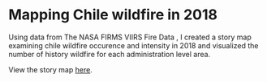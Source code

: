 # Mapping Chile wildfire in 2018

Using data from The NASA FIRMS VIIRS Fire Data , I created a story map
examining chile wildfire occurence and intensity in 2018 and visualized the number of history wildfire for each administration level area.


View the story map [here](https://cdn.rawgit.com/fangnandu/wildfirevisualization/19fa238d/wildfirevisualization/index.html).
